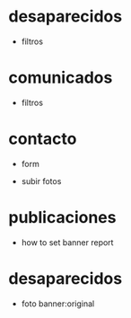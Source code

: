 # desaparecidos
- filtros

# comunicados
- filtros

# contacto
- form


- subir fotos
# publicaciones
- how to set banner report
# desaparecidos
- foto banner:original
